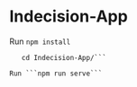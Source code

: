 # Indecision-App
Run ```npm install```

 ```shell
    cd Indecision-App/```
   
Run ```npm run serve```
 

